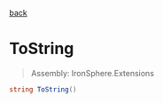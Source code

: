 ﻿

[back](/IronSphere.Extensions/types/GenericExtension)

# ToString

> Assembly: IronSphere.Extensions

```csharp
string ToString()
```



 